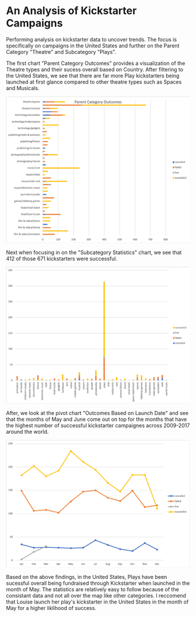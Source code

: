 # An Analysis of Kickstarter Campaigns
Performing analysis on kickstarter data to uncover trends. The focus is specifically on campaigns in the United States and further on the Parent Category "Theatre" and Subcategory "Plays".

The first chart "Parent Category Outcomes" provides a visualization of the Theatre types and their sucess overall based on Country. After filtering to the United States, we see that there are far more Play kickstarters being launched at first glance compared to other theatre types such as Spaces and Musicals.

![Parent Category Outcomes](https://github.com/alyssavonyokes/kickstarter-analysis/blob/master/Parent%20Category%20Outcomes.png)

Next when focusing in on the "Subcategory Statistics" chart, we see that 412 of those 671 kickstarters were successful.

![Subcategory Statistics](https://github.com/alyssavonyokes/kickstarter-analysis/blob/master/Subcategory%20Statistics.png)

After, we look at the pivot chart "Outcomes Based on Launch Date" and see that the months of May and June come out on top for the months that have the highest number of successful kickstarter campaignes across 2009-2017 around the world. 

![Outcomes Based on Launch Date](https://github.com/alyssavonyokes/kickstarter-analysis/blob/master/Outcomes%20Based%20on%20Launch%20Date.png)

Based on the above findings, in the United States, Plays have been sucessful overall being fundraised through Kickstarter when launched in the month of May. The statistics are relatively easy to follow because of the consistant data and not all over the map like other categories. I reccomend that Louise launch her play's kickstarter in the United States in the month of May for a higher liklihood of success. 
